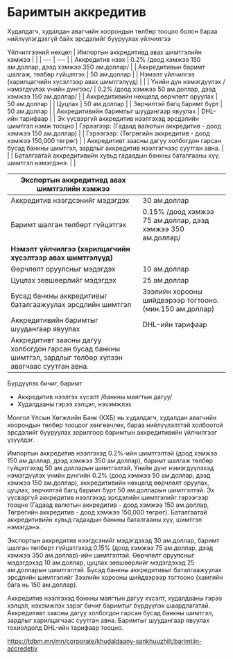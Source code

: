 

# Баримтын аккредитив

Худалдагч, худалдан авагчийн хоорондын төлбөр тооцоо болон бараа нийлүүлэгдэхгүй байх эрсдэлийг бууруулах үйлчилгээ

Үйлчилгээний нөхцөл
| Импортын аккредитивд авах шимтгэлийн хэмжээ | |
| --- | --- |
| Аккредитив нээх | 0.2% /доод хэмжээ 150 ам.доллар, дээд хэмжээ 350 ам.доллар/ |
| Аккредитивын баримт шалгаж, төлбөр гүйцэтгэх | 50 ам.доллар |
| Нэмэлт үйлчилгээ (харилцагчийн хүсэлтээр авах шимтгэлүүд) | |
| Үнийн дүн нэмэгдүүлэх /нэмэгдүүлэх үнийн дүнгээс/ | 0.2% /доод хэмжээ 50 ам.доллар, дээд хэмжээ 150 ам.доллар/ |
| Аккредитивийн нөхцөлд өөрчлөлт оруулах | 50 ам.доллар |
| Цуцлах | 50 ам.доллар |
| Зөрчилтэй багц баримт бүрт | 50 ам.доллар |
| Аккредитивийн баримтыг шуудангаар явуулах | DHL-ийн тарифаар |
| Эх үүсвэргүй аккредитив нээлгэхэд эрсдэлийн шимтгэл нэмж тооцно | Гэрээгээр: (Гадаад валютын аккредитив - доод хэмжээ 150 ам.доллар) |
| Гэрээгээр: (Төгрөгийн аккредитив - доод хэмжээ 150,000 төгрөг) |
| Аккредитивт заасны дагуу холбогдон гарсан бусад банкны шимтгэл, зардлыг аккредитив нээлгэгчээс суутган авна. | |
| Баталгаатай аккредитивийн хувьд гадаадын банкны баталгааны хүү, шимтгэл нэмэгдэнэ. | |

| **Экспортын аккредитивд авах шимтгэлийн хэмжээ** | |
| --- | --- |
| Аккредитив нээгдсэнийг мэдэгдэх | 30 ам.доллар |
| Баримт шалган төлбөрт гүйцэтгэх | 0.15% /доод хэмжээ 75 ам.доллар, дээд хэмжээ 350 ам.доллар/ |
| **Нэмэлт үйлчилгээ (харилцагчийн хүсэлтээр авах шимтгэлүүд)** | |
| Өөрчлөлт оруулсныг мэдэгдэх | 10 ам.доллар |
| Цуцлах зөвшөөрлийг мэдэгдэх | 25 ам.доллар |
| Бусад банкны аккредитивыг  баталгаажуулах эрсдлийн шимтгэл | Зээлийн хорооны шийдвэрээр тогтооно.  (мин.150 ам.доллар) |
| Аккредитивийн баримтыг шуудангаар явуулах | DHL-ийн тарифаар |
| Аккредитивт заасны дагуу холбогдон гарсан бусад банкны шимтгэл, зардлыг төлбөр хүлээн авагчаас суутган авна. | |

Бүрдүүлэх бичиг, баримт

* Аккредитив нээлгэх хүсэлт /банкны маягтын дагуу/
* Худалдааны гэрээ хэлцэл, нэхэмжлэх


Монгол Улсын Хөгжлийн Банк (ХХБ) нь худалдагч, худалдан авагчийн хоорондын төлбөр тооцоог хөнгөвчлөх, бараа нийлүүлэлттэй холбоотой эрсдэлийг бууруулах зорилгоор баримтын аккредитивийн үйлчилгээг үзүүлдэг.

Импортын аккредитив нээлгэхэд 0.2%-ийн шимтгэлтэй (доод хэмжээ 150 ам.доллар, дээд хэмжээ 350 ам.доллар), баримт шалгаж төлбөр гүйцэтгэхэд 50 ам.долларын шимтгэлтэй. Үнийн дүнг нэмэгдүүлэхэд нэмэгдүүлэх үнийн дүнгийн 0.2% (доод хэмжээ 50 ам.доллар, дээд хэмжээ 150 ам.доллар), аккредитивийн нөхцөлд өөрчлөлт оруулах, цуцлах, зөрчилтэй багц баримт бүрт 50 ам.долларын шимтгэлтэй. Эх үүсвэргүй аккредитив нээлгэхэд эрсдэлийн шимтгэлийг гэрээгээр тооцно (Гадаад валютын аккредитив - доод хэмжээ 150 ам.доллар, Төгрөгийн аккредитив - доод хэмжээ 150,000 төгрөг). Баталгаатай аккредитивийн хувьд гадаадын банкны баталгааны хүү, шимтгэл нэмэгдэнэ.

Экспортын аккредитив нээгдсэнийг мэдэгдэхэд 30 ам.доллар, баримт шалган төлбөрт гүйцэтгэхэд 0.15% (доод хэмжээ 75 ам.доллар, дээд хэмжээ 350 ам.доллар)-ийн шимтгэлтэй. Өөрчлөлт оруулсныг мэдэгдэхэд 10 ам.доллар, цуцлах зөвшөөрлийг мэдэгдэхэд 25 ам.долларын шимтгэлтэй. Бусад банкны аккредитивыг баталгаажуулах эрсдлийн шимтгэлийг Зээлийн хорооны шийдвэрээр тогтооно (хамгийн бага нь 150 ам.доллар).

Аккредитив нээлгэхэд банкны маягтын дагуу хүсэлт, худалдааны гэрээ хэлцэл, нэхэмжлэх зэрэг бичиг баримтыг бүрдүүлэх шаардлагатай. Аккредитивт заасны дагуу холбогдон гарсан бусад банкны шимтгэл, зардлыг харилцагчаас суутган авна. Баримтыг шуудангаар явуулах тохиолдолд DHL-ийн тарифаар тооцно.

https://tdbm.mn/mn/corporate/khudaldaany-sankhuuzhilt/barimtiin-accredetiv